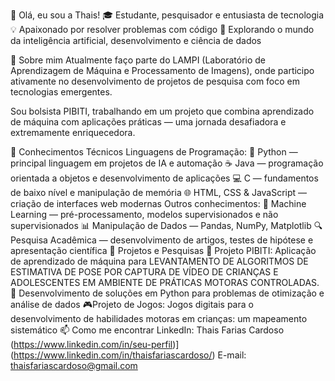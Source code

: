 👋 Olá, eu sou a Thais!
🎓 Estudante, pesquisador e entusiasta de tecnologia
💡 Apaixonado por resolver problemas com código
🚀 Explorando o mundo da inteligência artificial, desenvolvimento e ciência de dados

🌱 Sobre mim
Atualmente faço parte do LAMPI (Laboratório de Aprendizagem de Máquina e Processamento de Imagens), onde participo ativamente no desenvolvimento de projetos de pesquisa com foco em tecnologias emergentes.

Sou bolsista PIBITI, trabalhando em um projeto que combina aprendizado de máquina com aplicações práticas — uma jornada desafiadora e extremamente enriquecedora.

🧠 Conhecimentos Técnicos
Linguagens de Programação:
🐍 Python — principal linguagem em projetos de IA e automação
☕ Java — programação orientada a objetos e desenvolvimento de aplicações
💻 C — fundamentos de baixo nível e manipulação de memória
🌐 HTML, CSS & JavaScript — criação de interfaces web modernas
Outros conhecimentos:
🤖 Machine Learning — pré-processamento, modelos supervisionados e não supervisionados
📊 Manipulação de Dados — Pandas, NumPy, Matplotlib
🔍 Pesquisa Acadêmica — desenvolvimento de artigos, testes de hipótese e apresentação científica
🧪 Projetos e Pesquisas
🔬 Projeto PIBITI: Aplicação de aprendizado de máquina para LEVANTAMENTO DE ALGORITMOS DE ESTIMATIVA DE POSE POR CAPTURA DE VÍDEO DE CRIANÇAS E ADOLESCENTES EM AMBIENTE DE PRÁTICAS MOTORAS CONTROLADAS.
🧩 Desenvolvimento de soluções em Python para problemas de otimização e análise de dados
🎮Projeto de Jogos: Jogos digitais para o desenvolvimento de habilidades motoras em crianças: um mapeamento sistemático
📫 Como me encontrar
LinkedIn: Thais Farias Cardoso (https://www.linkedin.com/in/seu-perfil)](https://www.linkedin.com/in/thaisfariascardoso/)
E-mail: thaisfariascardoso@gmail.com
